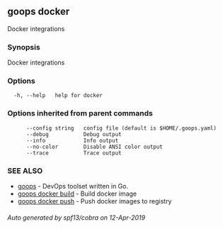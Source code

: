 ## goops docker

Docker integrations

### Synopsis

Docker integrations

### Options

```
  -h, --help   help for docker
```

### Options inherited from parent commands

```
      --config string   config file (default is $HOME/.goops.yaml)
      --debug           Debug output
      --info            Info output
      --no-color        Disable ANSI color output
      --trace           Trace output
```

### SEE ALSO

* [goops](goops.md)	 - DevOps toolset written in Go.
* [goops docker build](goops_docker_build.md)	 - Build docker image
* [goops docker push](goops_docker_push.md)	 - Push docker images to registry

###### Auto generated by spf13/cobra on 12-Apr-2019
